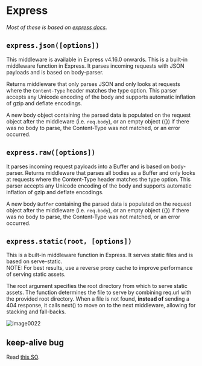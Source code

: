 # Express

*Most of these is based on [express docs](https://expressjs.com/en/54/api.html).*  

## `express.json([options])`

This middleware is available in Express v4.16.0 onwards. This is a built-in middleware function in Express. It parses incoming requests with JSON payloads and is based on body-parser.

Returns middleware that only parses JSON and only looks at requests where the `Content-Type` header matches the type option. This parser accepts any Unicode encoding of the body and supports automatic inflation of gzip and deflate encodings.

A new body object containing the parsed data is populated on the request object after the middleware (i.e. `req.body`), or an empty object ({}) if there was no body to parse, the Content-Type was not matched, or an error occurred.

## `express.raw([options])`

It parses incoming request payloads into a Buffer and is based on body-parser. Returns middleware that parses all bodies as a Buffer and only looks at requests where the Content-Type header matches the type option. This parser accepts any Unicode encoding of the body and supports automatic inflation of gzip and deflate encodings.

A new body `Buffer` containing the parsed data is populated on the request object after the middleware (i.e. `req.body`), or an empty object ({}) if there was no body to parse, the Content-Type was not matched, or an error occurred.


## `express.static(root, [options])`

This is a built-in middleware function in Express. It serves static files and is based on serve-static.  
NOTE: For best results, use a reverse proxy cache to improve performance of serving static assets.

The root argument specifies the root directory from which to serve static assets. The function determines the file to serve by combining req.url with the provided root directory. When a file is not found, **instead of** sending a 404 response, it calls next() to move on to the next middleware, allowing for stacking and fall-backs.

![image0022](image0022.png)


## keep-alive bug

Read [this SO](https://stackoverflow.com/questions/61273417/node-js-express-js-set-keep-alive).
